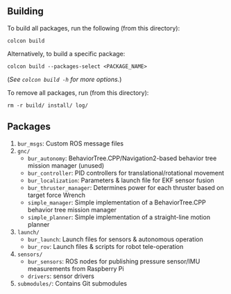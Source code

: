 ## Building
To build all packages, run the following (from this directory):
```
colcon build
```
Alternatively, to build a specific package:
```
colcon build --packages-select <PACKAGE_NAME>
```
(*See ``colcon build -h`` for more options.*)

To remove all packages, run (from this directory):
```
rm -r build/ install/ log/
```

## Packages

1. `bur_msgs`: Custom ROS message files
2. `gnc/`
   - `bur_autonomy`: BehaviorTree.CPP/Navigation2-based behavior tree mission manager (unused)
   - `bur_controller`: PID controllers for translational/rotational movement
   - `bur_localization`: Parameters & launch file for EKF sensor fusion
   - `bur_thruster_manager`: Determines power for each thruster based on target force Wrench
   - `simple_manager`: Simple implementation of a BehaviorTree.CPP behavior tree mission manager
   - `simple_planner`: Simple implementation of a straight-line motion planner
3. `launch/`
   - `bur_launch`: Launch files for sensors & autonomous operation
   - `bur_rov`: Launch files & scripts for robot tele-operation
4. `sensors/`
   - `bur_sensors`: ROS nodes for publishing pressure sensor/IMU measurements from Raspberry Pi
   - `drivers`: sensor drivers
5. `submodules/`: Contains Git submodules
